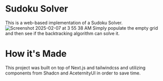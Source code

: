 # Sudoku Solver
This is a web-based implementation of a Sudoku Solver. ![Screenshot 2025-02-07 at 3 55 38 AM](https://github.com/user-attachments/assets/e2b8fa57-e361-4f9a-9a53-979346bc17d0)
Simply populate the empty grid and then see if the backtracking algorithm can solve it.

# How it's Made
This project was built on top of Next.js and tailwindcss and utilizing components from Shadcn and AceternityUI in order to save time.
